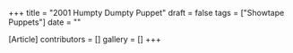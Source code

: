 +++
title = "2001 Humpty Dumpty Puppet"
draft = false
tags = ["Showtape Puppets"]
date = ""

[Article]
contributors = []
gallery = []
+++